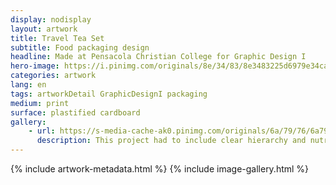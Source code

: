 ```yaml
---
display: nodisplay
layout: artwork
title: Travel Tea Set
subtitle: Food packaging design
headline: Made at Pensacola Christian College for Graphic Design I
hero-image: https://i.pinimg.com/originals/8e/34/83/8e3483225d6979e34ca63c8d535a3067.jpg
categories: artwork
lang: en
tags: artworkDetail GraphicDesignI packaging
medium: print
surface: plastified cardboard
gallery:
    - url: https://s-media-cache-ak0.pinimg.com/originals/6a/79/76/6a797693126bf6e2897374e67baf8088.jpg
      description: This project had to include clear hierarchy and nutritional labels.
---
```

{% include artwork-metadata.html %}
{% include image-gallery.html %}
